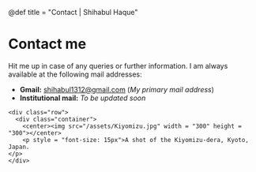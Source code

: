 @def title = "Contact | Shihabul Haque"

# Contact me

Hit me up in case of any queries or further information. I am always available at the following mail addresses: 

* **Gmail:** shihabul1312@gmail.com (_My primary mail address_)
* **Institutional mail:** _To be updated soon_
~~~
<div class="row">
  <div class="container">
    <center><img src="/assets/Kiyomizu.jpg" width = "300" height = "300"></center>
    <p style = "font-size: 15px">A shot of the Kiyomizu-dera, Kyoto, Japan.
</p>
</div>
~~~
